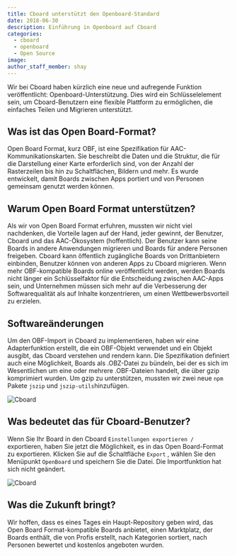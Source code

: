 ```yaml
---
title: Cboard unterstützt den Openboard-Standard
date: 2018-06-30
description: Einführung in Openboard auf Cboard
categories:
  - cboard
  - openboard
  - Open Source
image:
author_staff_member: shay
---
```


Wir bei Cboard haben kürzlich eine neue und aufregende Funktion veröffentlicht: Openboard-Unterstützung. Dies wird ein Schlüsselelement sein, um Cboard-Benutzern eine flexible Plattform zu ermöglichen, die einfaches Teilen und Migrieren unterstützt.

## Was ist das Open Board-Format?

Open Board Format, kurz OBF, ist eine Spezifikation für AAC-Kommunikationskarten. Sie beschreibt die Daten und die Struktur, die für die Darstellung einer Karte erforderlich sind, von der Anzahl der Rasterzeilen bis hin zu Schaltflächen, Bildern und mehr. Es wurde entwickelt, damit Boards zwischen Apps portiert und von Personen gemeinsam genutzt werden können.

## Warum Open Board Format unterstützen?

Als wir von Open Board Format erfuhren, mussten wir nicht viel nachdenken, die Vorteile lagen auf der Hand, jeder gewinnt, der Benutzer, Cboard und das AAC-Ökosystem (hoffentlich). Der Benutzer kann seine Boards in andere Anwendungen migrieren und Boards für andere Personen freigeben. Cboard kann öffentlich zugängliche Boards von Drittanbietern einbinden, Benutzer können von anderen Apps zu Cboard migrieren. Wenn mehr OBF-kompatible Boards online veröffentlicht werden, werden Boards nicht länger ein Schlüsselfaktor für die Entscheidung zwischen AAC-Apps sein, und Unternehmen müssen sich mehr auf die Verbesserung der Softwarequalität als auf Inhalte konzentrieren, um einen Wettbewerbsvorteil zu erzielen.

## Softwareänderungen

Um den OBF-Import in Cboard zu implementieren, haben wir eine Adapterfunktion erstellt, die ein OBF-Objekt verwendet und ein Objekt ausgibt, das Cboard verstehen und rendern kann. Die Spezifikation definiert auch eine Möglichkeit, Boards als .OBZ-Datei zu bündeln, bei der es sich im Wesentlichen um eine oder mehrere .OBF-Dateien handelt, die über gzip komprimiert wurden. Um gzip zu unterstützen, mussten wir zwei neue `npm` Pakete `jszip` und `jszip-utils`hinzufügen.

![Cboard](/images/app/import.png)

## Was bedeutet das für Cboard-Benutzer?

Wenn Sie Ihr Board in den Cboard `Einstellungen exportieren /` exportieren, haben Sie jetzt die Möglichkeit, es in das Open Board-Format zu exportieren. Klicken Sie auf die Schaltfläche `Export` , wählen Sie den Menüpunkt `OpenBoard` und speichern Sie die Datei. Die Importfunktion hat sich nicht geändert.

![Cboard](/images/app/export.png)

## Was die Zukunft bringt?

Wir hoffen, dass es eines Tages ein Haupt-Repository geben wird, das Open Board Format-kompatible Boards anbietet, einen Marktplatz, der Boards enthält, die von Profis erstellt, nach Kategorien sortiert, nach Personen bewertet und kostenlos angeboten wurden.